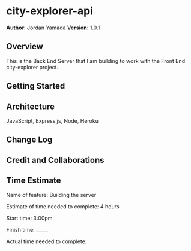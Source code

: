 # city-explorer-api

**Author**: Jordan Yamada
**Version**: 1.0.1

## Overview
This is the Back End Server that I am building to work with the Front End city-explorer project.

## Getting Started
<!-- What are the steps that a user must take in order to build this app on their own machine and get it running? -->

## Architecture
JavaScript, Express.js, Node, Heroku

## Change Log
<!-- Use this area to document the iterative changes made to your application as each feature is successfully implemented. Use time stamps. Here's an example:

01-01-2001 4:59pm - Application now has a fully-functional express server, with a GET route for the location resource. -->

## Credit and Collaborations
<!-- Give credit (and a link) to other people or resources that helped you build this application. -->

## Time Estimate

Name of feature: Building the server

Estimate of time needed to complete: 4 hours

Start time: 3:00pm

Finish time: _____

Actual time needed to complete: